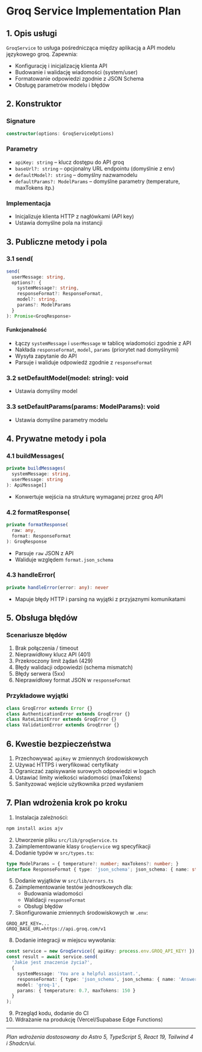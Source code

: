 # Groq Service Implementation Plan

## 1. Opis usługi
`GroqService` to usługa pośrednicząca między aplikacją a API modelu językowego groq. Zapewnia:
- Konfigurację i inicjalizację klienta API
- Budowanie i walidację wiadomości (system/user)
- Formatowanie odpowiedzi zgodnie z JSON Schema
- Obsługę parametrów modelu i błędów

## 2. Konstruktor
### Signature
```ts
constructor(options: GroqServiceOptions)
```
### Parametry
- `apiKey: string` – klucz dostępu do API groq
- `baseUrl?: string` – opcjonalny URL endpointu (domyślnie z env)
- `defaultModel?: string` – domyślny nazwamodelu
- `defaultParams?: ModelParams` – domyślne parametry (temperature, maxTokens itp.)

### Implementacja
- Inicjalizuje klienta HTTP z nagłówkami (API key)
- Ustawia domyślne pola na instancji

## 3. Publiczne metody i pola

### 3.1 send(
```ts
send(
  userMessage: string,
  options?: {
    systemMessage?: string,
    responseFormat?: ResponseFormat,
    model?: string,
    params?: ModelParams
  }
): Promise<GroqResponse>
```
#### Funkcjonalność
- Łączy `systemMessage` i `userMessage` w tablicę wiadomości zgodnie z API
- Nakłada `responseFormat`, `model`, `params` (priorytet nad domyślnymi)
- Wysyła zapytanie do API
- Parsuje i waliduje odpowiedź zgodnie z `responseFormat`

### 3.2 setDefaultModel(model: string): void
- Ustawia domyślny model
### 3.3 setDefaultParams(params: ModelParams): void
- Ustawia domyślne parametry modelu

## 4. Prywatne metody i pola

### 4.1 buildMessages(
```ts
private buildMessages(
  systemMessage: string,
  userMessage: string
): ApiMessage[]
```
- Konwertuje wejścia na strukturę wymaganej przez groq API

### 4.2 formatResponse(
```ts
private formatResponse(
  raw: any,
  format: ResponseFormat
): GroqResponse
```
- Parsuje `raw` JSON z API
- Waliduje względem `format.json_schema`

### 4.3 handleError(
```ts
private handleError(error: any): never
```
- Mapuje błędy HTTP i parsing na wyjątki z przyjaznymi komunikatami

## 5. Obsługa błędów

### Scenariusze błędów
1. Brak połączenia / timeout
2. Nieprawidłowy klucz API (401)
3. Przekroczony limit żądań (429)
4. Błędy walidacji odpowiedzi (schema mismatch)
5. Błędy serwera (5xx)
6. Nieprawidłowy format JSON w `responseFormat`

### Przykładowe wyjątki
```ts
class GroqError extends Error {}
class AuthenticationError extends GroqError {}
class RateLimitError extends GroqError {}
class ValidationError extends GroqError {}
```

## 6. Kwestie bezpieczeństwa
1. Przechowywać `apiKey` w zmiennych środowiskowych
2. Używać HTTPS i weryfikować certyfikaty
3. Ograniczać zapisywanie surowych odpowiedzi w logach
4. Ustawiać limity wielkości wiadomości (maxTokens)
5. Sanityzować wejście użytkownika przed wysłaniem

## 7. Plan wdrożenia krok po kroku

1. Instalacja zależności:
```bash
npm install axios ajv
```
2. Utworzenie pliku `src/lib/groqService.ts`
3. Zaimplementowanie klasy `GroqService` wg specyfikacji
4. Dodanie typów w `src/types.ts`:
```ts
type ModelParams = { temperature?: number; maxTokens?: number; }
interface ResponseFormat { type: 'json_schema'; json_schema: { name: string; strict: boolean; schema: object }; }
```
5. Dodanie wyjątków w `src/lib/errors.ts`
6. Zaimplementowanie testów jednostkowych dla:
   - Budowania wiadomości
   - Walidacji `responseFormat`
   - Obsługi błędów
7. Skonfigurowanie zmiennych środowiskowych w `.env`:
```
GROQ_API_KEY=...
GROQ_BASE_URL=https://api.groq.com/v1
```
8. Dodanie integracji w miejscu wywołania:
```ts
const service = new GroqService({ apiKey: process.env.GROQ_API_KEY! });
const result = await service.send(
  'Jakie jest znaczenie życia?',
  {
    systemMessage: 'You are a helpful assistant.',
    responseFormat: { type: 'json_schema', json_schema: { name: 'AnswerSchema', strict: true, schema: { answer: { type: 'string' } } } },
    model: 'groq-1',
    params: { temperature: 0.7, maxTokens: 150 }
  }
);
```
9. Przegląd kodu, dodanie do CI
10. Wdrażanie na produkcję (Vercel/Supabase Edge Functions)

---
*Plan wdrożenia dostosowany do Astro 5, TypeScript 5, React 19, Tailwind 4 i Shadcn/ui.*
